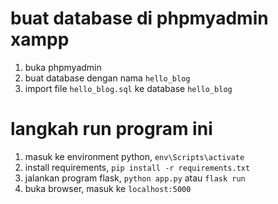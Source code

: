 # buat database di phpmyadmin xampp

1. buka phpmyadmin
2. buat database dengan nama `hello_blog`
3. import file `hello_blog.sql` ke database `hello_blog`

# langkah run program ini

1. masuk ke environment python, `env\Scripts\activate`
2. install requirements, `pip install -r requirements.txt`
3. jalankan program flask, `python app.py` atau `flask run`
4. buka browser, masuk ke `localhost:5000`
